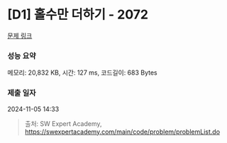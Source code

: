 # [D1] 홀수만 더하기 - 2072 

[문제 링크](https://swexpertacademy.com/main/code/problem/problemDetail.do?contestProbId=AV5QSEhaA5sDFAUq) 

### 성능 요약

메모리: 20,832 KB, 시간: 127 ms, 코드길이: 683 Bytes

### 제출 일자

2024-11-05 14:33



> 출처: SW Expert Academy, https://swexpertacademy.com/main/code/problem/problemList.do